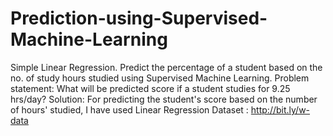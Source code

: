 # Prediction-using-Supervised-Machine-Learning
 Simple Linear Regression.
Predict the percentage of a student based on the no. of study hours studied using Supervised Machine Learning.
Problem statement: What will be predicted score if a student studies for 9.25 hrs/day? 
Solution: For predicting the student's score based on the number of hours' studied, I have used Linear Regression Dataset : http://bit.ly/w-data
